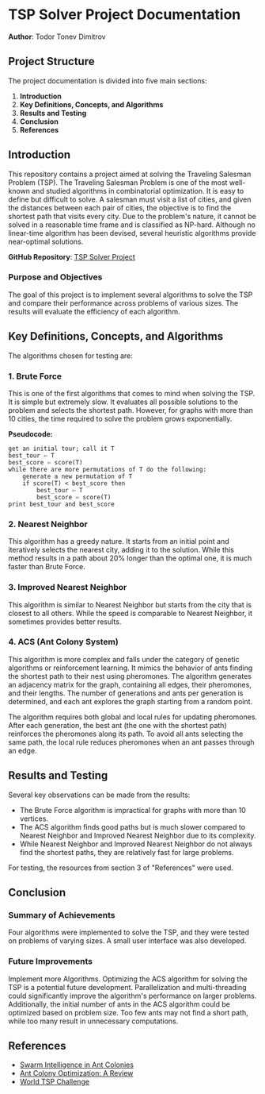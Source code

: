 # TSP Solver Project Documentation

**Author**: Todor Tonev Dimitrov

## Project Structure
The project documentation is divided into five main sections:
1. **Introduction**
2. **Key Definitions, Concepts, and Algorithms**
3. **Results and Testing**
4. **Conclusion**
5. **References**

## Introduction
This repository contains a project aimed at solving the Traveling Salesman Problem (TSP). The Traveling Salesman Problem is one of the most well-known and studied algorithms in combinatorial optimization. It is easy to define but difficult to solve. A salesman must visit a list of cities, and given the distances between each pair of cities, the objective is to find the shortest path that visits every city. Due to the problem's nature, it cannot be solved in a reasonable time frame and is classified as NP-hard. Although no linear-time algorithm has been devised, several heuristic algorithms provide near-optimal solutions.

**GitHub Repository**: [TSP Solver Project](https://github.com/todorakisa/TSP-Project-SDP)

### Purpose and Objectives
The goal of this project is to implement several algorithms to solve the TSP and compare their performance across problems of various sizes. The results will evaluate the efficiency of each algorithm.

## Key Definitions, Concepts, and Algorithms

The algorithms chosen for testing are:

### 1. Brute Force
This is one of the first algorithms that comes to mind when solving the TSP. It is simple but extremely slow. It evaluates all possible solutions to the problem and selects the shortest path. However, for graphs with more than 10 cities, the time required to solve the problem grows exponentially.

**Pseudocode:**
```
get an initial tour; call it T
best_tour ⇦ T
best_score ⇦ score(T)
while there are more permutations of T do the following:
    generate a new permutation of T
    if score(T) < best_score then
        best_tour ⇦ T
        best_score ⇦ score(T)
print best_tour and best_score
```

### 2. Nearest Neighbor
This algorithm has a greedy nature. It starts from an initial point and iteratively selects the nearest city, adding it to the solution. While this method results in a path about 20% longer than the optimal one, it is much faster than Brute Force.

### 3. Improved Nearest Neighbor
This algorithm is similar to Nearest Neighbor but starts from the city that is closest to all others. While the speed is comparable to Nearest Neighbor, it sometimes provides better results.

### 4. ACS (Ant Colony System)
This algorithm is more complex and falls under the category of genetic algorithms or reinforcement learning. It mimics the behavior of ants finding the shortest path to their nest using pheromones. The algorithm generates an adjacency matrix for the graph, containing all edges, their pheromones, and their lengths. The number of generations and ants per generation is determined, and each ant explores the graph starting from a random point.

The algorithm requires both global and local rules for updating pheromones. After each generation, the best ant (the one with the shortest path) reinforces the pheromones along its path. To avoid all ants selecting the same path, the local rule reduces pheromones when an ant passes through an edge.

## Results and Testing
Several key observations can be made from the results:
- The Brute Force algorithm is impractical for graphs with more than 10 vertices.
- The ACS algorithm finds good paths but is much slower compared to Nearest Neighbor and Improved Nearest Neighbor due to its complexity.
- While Nearest Neighbor and Improved Nearest Neighbor do not always find the shortest paths, they are relatively fast for large problems.

For testing, the resources from section 3 of "References" were used.

## Conclusion

### Summary of Achievements
Four algorithms were implemented to solve the TSP, and they were tested on problems of varying sizes. A small user interface was also developed.

### Future Improvements
Implement more Algorithms.
Optimizing the ACS algorithm for solving the TSP is a potential future development. Parallelization and multi-threading could significantly improve the algorithm's performance on larger problems. Additionally, the initial number of ants in the ACS algorithm could be optimized based on problem size. Too few ants may not find a short path, while too many result in unnecessary computations.

## References
- [Swarm Intelligence in Ant Colonies](http://staff.washington.edu/paymana/swarm/dorigo97-itec.pdf)
- [Ant Colony Optimization: A Review](http://people.idsia.ch/~luca/acs-bio97.pdf)
- [World TSP Challenge](http://www.math.uwaterloo.ca/tsp/world/countries.html)
